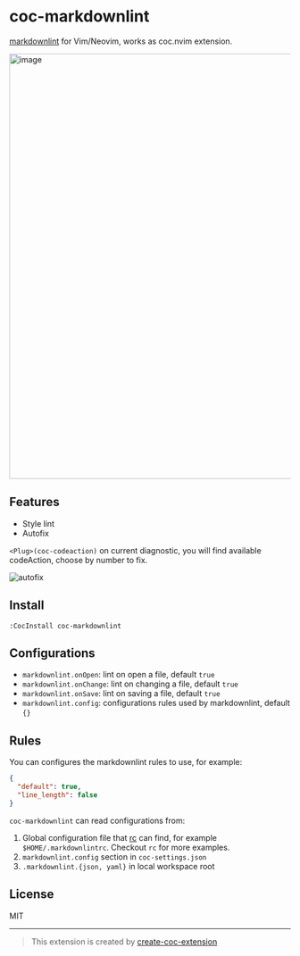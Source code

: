 # coc-markdownlint

[markdownlint](https://github.com/DavidAnson/markdownlint) for Vim/Neovim, works as coc.nvim extension.

<img width="762" alt="image" src="https://user-images.githubusercontent.com/345274/66472846-abe45880-eac0-11e9-8d0a-6b923fbdbee3.png">

## Features

- Style lint
- Autofix

`<Plug>(coc-codeaction)` on current diagnostic, you will find available codeAction, choose by number to fix.

![autofix](https://user-images.githubusercontent.com/345274/66532165-f0afd400-eb40-11e9-99a7-2b30fb03e258.gif)

## Install

`:CocInstall coc-markdownlint`

## Configurations

- `markdownlint.onOpen`: lint on open a file, default `true`
- `markdownlint.onChange`: lint on changing a file, default `true`
- `markdownlint.onSave`: lint on saving a file, default `true`
- `markdownlint.config`: configurations rules used by markdownlint, default `{}`

## Rules

You can configures the markdownlint rules to use, for example:

```json
{
  "default": true,
  "line_length": false
}
```

`coc-markdownlint` can read configurations from:

1. Global configuration file that [rc](https://www.npmjs.com/package/rc#standards) can find, for example `$HOME/.markdownlintrc`. Checkout `rc` for more examples.
2. `markdownlint.config` section in `coc-settings.json`
3. `.markdownlint.{json, yaml}` in local workspace root

## License

MIT

---
> This extension is created by [create-coc-extension](https://github.com/fannheyward/create-coc-extension)
